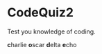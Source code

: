 # CodeQuiz2

Test you knowledge of coding. 




<strong>c</strong>harlie <strong>o</strong>scar <strong>d</strong>elta <strong>e</strong>cho
